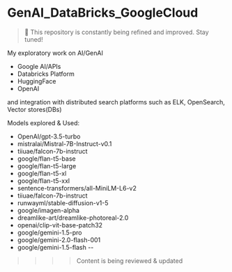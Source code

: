 # GenAI_DataBricks_GoogleCloud
> 🚧 This repository is constantly being refined and improved. Stay tuned!

My exploratory work on AI/GenAI 
- Google AI/APIs
- Databricks Platform
- HuggingFace
- OpenAI

and integration with distributed search platforms such as ELK, OpenSearch, Vector stores(DBs)

Models explored & Used:
- OpenAI/gpt-3.5-turbo
- mistralai/Mistral-7B-Instruct-v0.1
- tiiuae/falcon-7b-instruct
- google/flan-t5-base
- google/flan-t5-large
- google/flan-t5-xl
- google/flan-t5-xxl
- sentence-transformers/all-MiniLM-L6-v2
- tiiuae/falcon-7b-instruct
- runwayml/stable-diffusion-v1-5
- google/imagen-alpha
- dreamlike-art/dreamlike-photoreal-2.0
- openai/clip-vit-base-patch32
- google/gemini-1.5-pro
- google/gemini-2.0-flash-001
- google/gemini-1.5-flash
-- <more to be added>

>>>> Content is being reviewed & updated

